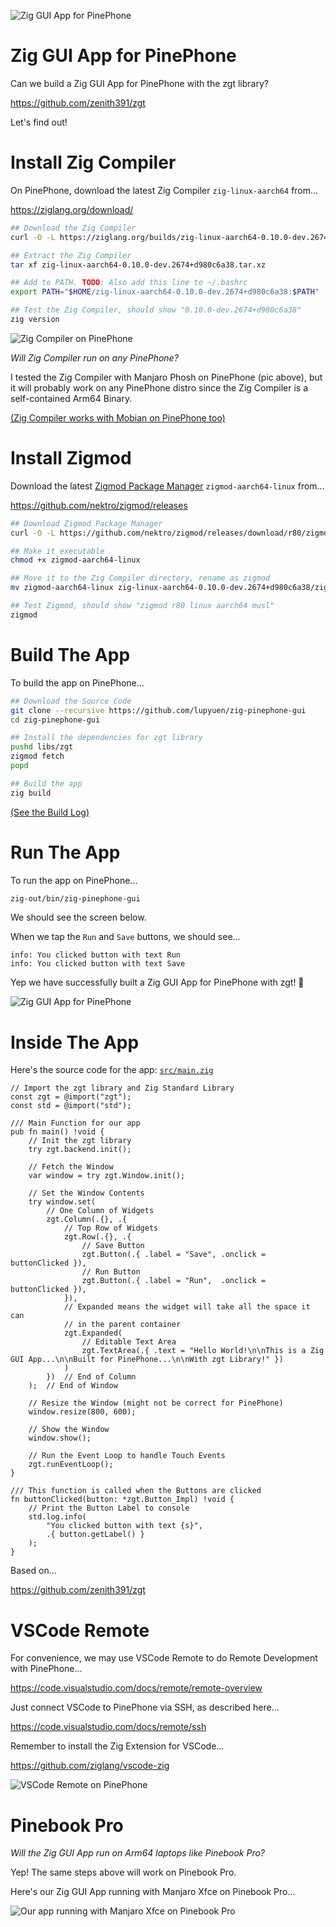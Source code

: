 ![Zig GUI App for PinePhone](https://lupyuen.github.io/images/PXL_20220622_061922131~2.jpg)

# Zig GUI App for PinePhone

Can we build a Zig GUI App for PinePhone with the zgt library?

https://github.com/zenith391/zgt

Let's find out!

# Install Zig Compiler

On PinePhone, download the latest Zig Compiler `zig-linux-aarch64` from...

https://ziglang.org/download/

```bash
## Download the Zig Compiler
curl -O -L https://ziglang.org/builds/zig-linux-aarch64-0.10.0-dev.2674+d980c6a38.tar.xz

## Extract the Zig Compiler
tar xf zig-linux-aarch64-0.10.0-dev.2674+d980c6a38.tar.xz

## Add to PATH. TODO: Also add this line to ~/.bashrc
export PATH="$HOME/zig-linux-aarch64-0.10.0-dev.2674+d980c6a38:$PATH"

## Test the Zig Compiler, should show "0.10.0-dev.2674+d980c6a38"
zig version
```

![Zig Compiler on PinePhone](https://lupyuen.github.io/images/GridArt_20220622_102635788~2.jpg)

_Will Zig Compiler run on any PinePhone?_

I tested the Zig Compiler with Manjaro Phosh on PinePhone (pic above), but it will probably work on any PinePhone distro since the Zig Compiler is a self-contained Arm64 Binary.

[(Zig Compiler works with Mobian on PinePhone too)](https://twitter.com/techneo/status/1539510460726509568)

# Install Zigmod

Download the latest [Zigmod Package Manager](https://nektro.github.io/zigmod/) `zigmod-aarch64-linux` from...

https://github.com/nektro/zigmod/releases

```bash
## Download Zigmod Package Manager
curl -O -L https://github.com/nektro/zigmod/releases/download/r80/zigmod-aarch64-linux

## Make it executable
chmod +x zigmod-aarch64-linux 

## Move it to the Zig Compiler directory, rename as zigmod
mv zigmod-aarch64-linux zig-linux-aarch64-0.10.0-dev.2674+d980c6a38/zigmod

## Test Zigmod, should show "zigmod r80 linux aarch64 musl"
zigmod
```

# Build The App

To build the app on PinePhone...

```bash
## Download the Source Code
git clone --recursive https://github.com/lupyuen/zig-pinephone-gui
cd zig-pinephone-gui

## Install the dependencies for zgt library
pushd libs/zgt
zigmod fetch
popd

## Build the app
zig build
```

[(See the Build Log)](https://gist.github.com/lupyuen/a44bc3faaf6d674d2b227aeb992ccfb8)

# Run The App

To run the app on PinePhone...

```bash
zig-out/bin/zig-pinephone-gui
```

We should see the screen below.

When we tap the `Run` and `Save` buttons, we should see...

```text
info: You clicked button with text Run
info: You clicked button with text Save
```

Yep we have successfully built a Zig GUI App for PinePhone with zgt! 🎉

![Zig GUI App for PinePhone](https://lupyuen.github.io/images/PXL_20220622_061922131~2.jpg)

# Inside The App

Here's the source code for the app: [`src/main.zig`](src/main.zig)

```zig
// Import the zgt library and Zig Standard Library
const zgt = @import("zgt");
const std = @import("std");

/// Main Function for our app
pub fn main() !void {
    // Init the zgt library
    try zgt.backend.init();

    // Fetch the Window
    var window = try zgt.Window.init();

    // Set the Window Contents
    try window.set(
        // One Column of Widgets
        zgt.Column(.{}, .{
            // Top Row of Widgets
            zgt.Row(.{}, .{
                // Save Button
                zgt.Button(.{ .label = "Save", .onclick = buttonClicked }),
                // Run Button
                zgt.Button(.{ .label = "Run",  .onclick = buttonClicked }),
            }),
            // Expanded means the widget will take all the space it can
            // in the parent container
            zgt.Expanded(
                // Editable Text Area
                zgt.TextArea(.{ .text = "Hello World!\n\nThis is a Zig GUI App...\n\nBuilt for PinePhone...\n\nWith zgt Library!" })
            )
        })  // End of Column
    );  // End of Window

    // Resize the Window (might not be correct for PinePhone)
    window.resize(800, 600);

    // Show the Window
    window.show();

    // Run the Event Loop to handle Touch Events
    zgt.runEventLoop();
}

/// This function is called when the Buttons are clicked
fn buttonClicked(button: *zgt.Button_Impl) !void {
    // Print the Button Label to console
    std.log.info(
        "You clicked button with text {s}",
        .{ button.getLabel() }
    );
}
```

Based on...

https://github.com/zenith391/zgt

# VSCode Remote

For convenience, we may use VSCode Remote to do Remote Development with PinePhone...

https://code.visualstudio.com/docs/remote/remote-overview

Just connect VSCode to PinePhone via SSH, as described here...

https://code.visualstudio.com/docs/remote/ssh

Remember to install the Zig Extension for VSCode...

https://github.com/ziglang/vscode-zig

![VSCode Remote on PinePhone](https://lupyuen.github.io/images/Screenshot%202022-06-22%20at%209.49.10%20AM~2.png)

# Pinebook Pro

_Will the Zig GUI App run on Arm64 laptops like Pinebook Pro?_

Yep! The same steps above will work on Pinebook Pro.

Here's our Zig GUI App running with Manjaro Xfce on Pinebook Pro...

![Our app running with Manjaro Xfce on Pinebook Pro](https://lupyuen.github.io/images/Screenshot_2022-06-22_18-13-31_061534.png)
